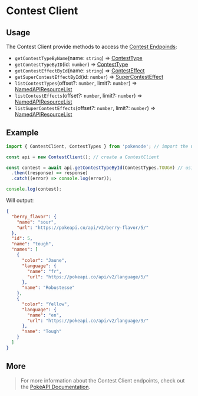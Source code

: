# Contest Client

## Usage

The Contest Client provide methods to access the [Contest Endpoinds](https://pokeapi.co/docs/v2#contests-section):

- `getContestTypeByName`(name: `string`) => [ContestType](typings/contest-typings?id=contest-type)
- `getContestTypeByID`(id: `number`) => [ContestType](typings/contest-typings?id=contest-type)
- `getContestEffectById`(name: `string`) => [ContestEffect](typings/contest-typings?id=contest-effect)
- `getSuperContestEffectById`(id: `number`) => [SuperContestEffect](typings/contest-typings?id=super-contest-effect)
- `listContestTypes`(offset?: `number`, limit?: `number`) => [NamedAPIResourceList](typings/common-typings?id=named-api-resource-list)
- `listContestEffects`(offset?: `number`, limit?: `number`) => [NamedAPIResourceList](typings/common-typings?id=named-api-resource-list)
- `listSuperContestEffects`(offset?: `number`, limit?: `number`) => [NamedAPIResourceList](typings/common-typings?id=named-api-resource-list)

## Example

```js
import { ContestClient, ContestTypes } from 'pokenode'; // import the ContestClient (ContestTypes enum is fully optional)

const api = new ContestClient(); // create a ContestClient

const contest = await api.getContestTypeById(ContestTypes.TOUGH) // using method getContestTypeId()
  .then((response) => response)
  .catch((error) => console.log(error));

console.log(contest);
```

Will output:

```json
{
  "berry_flavor": {
    "name": "sour",
    "url": "https://pokeapi.co/api/v2/berry-flavor/5/"
  },
  "id": 5,
  "name": "tough",
  "names": [
    {
      "color": "Jaune",
      "language": {
        "name": "fr",
        "url": "https://pokeapi.co/api/v2/language/5/"
      },
      "name": "Robustesse"
    },
    {
      "color": "Yellow",
      "language": {
        "name": "en",
        "url": "https://pokeapi.co/api/v2/language/9/"
      },
      "name": "Tough"
    }
  ]
}
```

## More

> For more information about the Contest Client endpoints, check out the [PokéAPI Documentation](https://pokeapi.co/docs/v2#contests-section).
